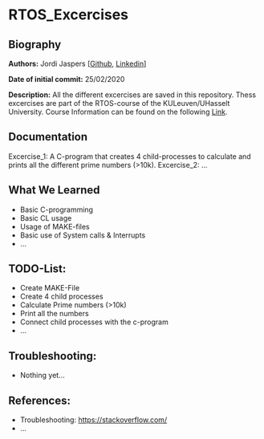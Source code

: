 # RTOS_Excercises

## Biography  
**Authors:**
Jordi Jaspers [[Github](https://github.com/Jordi-Jaspers "Github Page"), [Linkedin](https://www.linkedin.com/in/jordi-jaspers/ "Linkedin Page")] 
  
**Date of initial commit:** 
25/02/2020  

**Description:**
All the different excercises are saved in this repository. Thess excercises are part of the RTOS-course of the KULeuven/UHasselt University. Course Information can be found on the following [Link](https://uhintra03.uhasselt.be/studiegidswww/opleidingsonderdeel.aspx?a=2019&i=4082&n=4&t=01 "ECTS Page"). 

## Documentation  
Excercise_1: A C-program that creates 4 child-processes to calculate and prints all the different prime numbers (>10k).
Excercise_2: ...

## What We Learned
 * Basic C-programming
 * Basic CL usage
 * Usage of MAKE-files
 * Basic use of System calls & Interrupts
 * ...
  
## TODO-List:  
-   Create MAKE-File
-   Create 4 child processes
-   Calculate Prime numbers (>10k)
-   Print all the numbers
-   Connect child processes with the c-program
-   ...

## Troubleshooting:   
-   Nothing yet...  

## References:  
 * Troubleshooting: <https://stackoverflow.com/>
 * ...